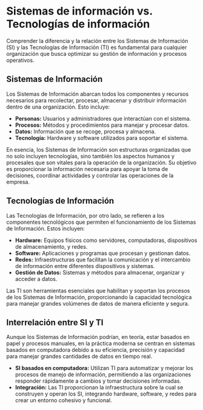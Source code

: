 # Sistemas de información vs. Tecnologías de información

Comprender la diferencia y la relación entre los Sistemas de Información (SI) y las Tecnologías de Información (TI) es fundamental para cualquier organización que busca optimizar su gestión de información y procesos operativos.

## Sistemas de Información

Los Sistemas de Información abarcan todos los componentes y recursos necesarios para recolectar, procesar, almacenar y distribuir información dentro de una organización. Esto incluye:

* **Personas:** Usuarios y administradores que interactúan con el sistema.
* **Procesos:** Métodos y procedimientos para manejar y procesar datos.
* **Datos:** Información que se recoge, procesa y almacena.
* **Tecnología:** Hardware y software utilizados para soportar el sistema.

En esencia, los Sistemas de Información son estructuras organizadas que no solo incluyen tecnologías, sino también los aspectos humanos y procesales que son vitales para la operación de la organización. Su objetivo es proporcionar la información necesaria para apoyar la toma de decisiones, coordinar actividades y controlar las operaciones de la empresa.

## **Tecnologías de Información**

Las Tecnologías de Información, por otro lado, se refieren a los componentes tecnológicos que permiten el funcionamiento de los Sistemas de Información. Estos incluyen:

* **Hardware:** Equipos físicos como servidores, computadoras, dispositivos de almacenamiento, y redes.
* **Software:** Aplicaciones y programas que procesan y gestionan datos.
* **Redes:** Infraestructuras que facilitan la comunicación y el intercambio de información entre diferentes dispositivos y sistemas.
* **Gestión de Datos:** Sistemas y métodos para almacenar, organizar y acceder a datos.

Las TI son herramientas esenciales que habilitan y soportan los procesos de los Sistemas de Información, proporcionando la capacidad tecnológica para manejar grandes volúmenes de datos de manera eficiente y segura.

## **Interrelación entre SI y TI**

Aunque los Sistemas de Información podrían, en teoría, estar basados en papel y procesos manuales, en la práctica moderna se centran en sistemas basados en computadora debido a su eficiencia, precisión y capacidad para manejar grandes cantidades de datos en tiempo real.

* **SI basados en computadora:** Utilizan TI para automatizar y mejorar los procesos de manejo de información, permitiendo a las organizaciones responder rápidamente a cambios y tomar decisiones informadas.
* **Integración:** Las TI proporcionan la infraestructura sobre la cual se construyen y operan los SI, integrando hardware, software, y redes para crear un entorno cohesivo y funcional.
